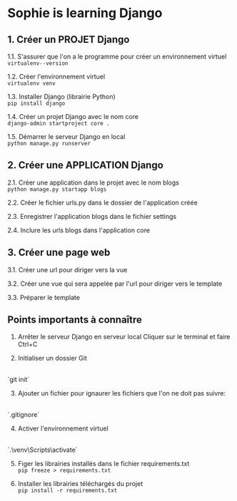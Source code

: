 # Sophie is learning Django

## 1. Créer un PROJET Django

1.1. S'assurer que l'on a le programme pour créer un environnement virtuel 
</br>
`virtualenv--version`

1.2. Créer l'environnement virtuel
</br>
`virtualenv venv`

1.3. Installer Django (librairie Python)
</br>
`pip install django`

1.4. Créer un projet Django avec le nom core
</br>
`django-admin startproject core .`

1.5. Démarrer le serveur Django en local
</br>
`python manage.py runserver`


## 2. Créer une APPLICATION Django

2.1. Créer une application dans le projet avec le nom blogs
</br>
`python manage.py startapp blogs`

2.2. Créer le fichier urls.py dans le dossier de l'application créée

2.3. Enregistrer l'application blogs dans le fichier settings 

2.4. Inclure les urls blogs dans l'application core


## 3. Créer une page web

3.1. Créer une url pour diriger vers la vue

3.2. Créer une vue qui sera appelée par l'url pour diriger vers le template

3.3. Préparer le template


## Points importants à connaître

1. Arrêter le serveur Django en serveur local
Cliquer sur le terminal et faire Ctrl+C

2. Initialiser un dossier Git
</br>
`git init`

3. Ajouter un fichier pour ignaurer les fichiers que l'on ne doit pas suivre:
</br>
`.gitignore`

4. Activer l'environnement virtuel
</br>
`.\venv\Scripts\activate`

5. Figer les librairies installés dans le fichier requirements.txt</br>
`pip freeze > requirements.txt`

6. Installer les librairies téléchargés du projet</br>
`pip install -r requirements.txt`








